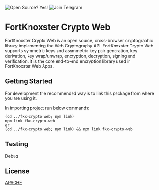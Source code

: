 ![Open Source? Yes!](https://badgen.net/badge/Open%20Source%20%3F/Yes%21/blue?icon=github)
![Join Telegram](https://img.shields.io/badge/Join-Telegram-blue?logo=telegram&link=https://t.me/FortKnoxster)

# FortKnoxster Crypto Web

FortKnoxster Crypto Web is an open source, cross-browser cryptographic library implementing the Web Cryptography API. FortKnoxster Crypto Web supports symmetric keys and asymmetric key pair generation, key derivation, key wrap/unwrap, encryption, decryption, signing and verification.
It is the core end-to-end encryption library used in FortKnoxster Web Apps.

## Getting Started

For development the recommended way is to link this package from where you are using it.

In importing project run below commands:

```
(cd ../fkx-crypto-web; npm link)
npm link fkx-crypto-web
or
(cd ../fkx-crypto-web; npm link) && npm link fkx-crypto-web
```

## Testing

[Debug](https://github.com/avajs/ava/blob/main/docs/recipes/debugging-with-chrome-devtools.md)

## License

[APACHE](LICENSE)
